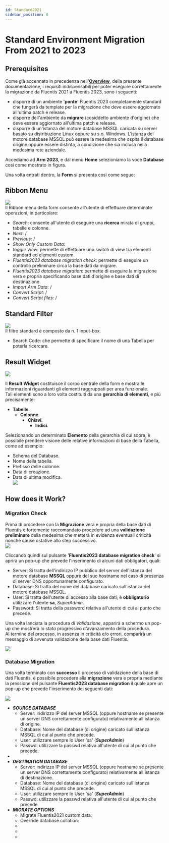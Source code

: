```yaml
---
id: Standard2021
sidebar_position: 0
---
```

# Standard Environment Migration From 2021 to 2023  

## Prerequisites

Come già accennato in precedenza nell'**[Overview](/docs/intro)**, della presente documentazione, i requisiti indispensabili per poter eseguire correttamente la migrazione da Fluentis 2021 a Fluentis 2023, sono i seguenti:  
* disporre di un ambiente '**ponte**' Fluentis 2023 completamente standard che fungerà da template per la migrazione che deve essere aggiornato all'ultima patch e release.  
* disporre dell'ambiente da **migrare** (cosiddetto ambiente d'origine) che deve essere aggiornato all'ultima patch e release.   
* disporre di un'istanza del motore database MSSQL caricata su server basato su distribuzione Linux oppure su s.o. Windows. L'istanza del motore database MSSQL può essere la medesima che ospita il database origine oppure essere distinta, a condizione che sia inclusa nella medesima rete aziendale.  

Accediamo ad **Arm 2023**, e dal menu **Home** selezioniamo la voce **Database** così come mostrato in figura.  



Una volta entrati dentro, la **Form** si presenta così come segue:   
## Ribbon Menu
![](../../../static/images/20250115155614.png)  
Il Ribbon menu della form consente all'utente di effettuare determinate operazioni, in particolare:
* *Search*: consente all'utente di eseguire una **ricerca** mirata di gruppi, tabelle e colonne.  
* *Next*: /
* *Previous*: /
* *Show Only Custom Data*:
* *toggle View*: permette di effettuare uno switch di view tra elementi standard ed elementi custom.
* *Fluentis2023 database migration check*: permette di eseguire un controllo preliminare circa la base dati da migrare.   
* *Fluentis2023 database migration*: permette di eseguire la migrazione vera e propria specificando base dati d'origine e base dati di destinazione.  
* *Import Arm Data*: /
* *Convert Script*: /
* *Convert Script files*: /

## Standard Filter
![](../../../static/images/20250116082037.png)  
Il filtro standard è composto da n. 1 input-box.   
* Search Code: che permette di specificare il nome di una Tabella per poterla ricercare.


## Result Widget
![](../../../static/images/20250116082419.png)  

Il **Result Widget** costituisce il corpo centrale della form e mostra le informazioni riguardanti gli elementi raggruppati per area funzionale.   
Tali elementi sono a loro volta costituiti da una **gerarchia di elementi**, e più precisamente:
* **Tabelle**.
    * **Colonne**.
        * **Chiavi**.
            * **Indici**.

Selezionando un determinato **Elemento** della gerarchia di cui sopra, è possibile prendere visione delle relative informazioni di base della Tabella, come ad esempio:  
* Schema del Database.  
* Nome della tabella.  
* Prefisso delle colonne.  
* Data di creazione.  
* Data di ultima modifica.      
![](../../../static/images/20250116082927.png)   

## How does it Work?
### Migration Check  

Prima di procedere con la **Migrazione** vera e propria della base dati di Fluentis è fortemente raccomandato procedere ad una **validazione preliminare** della medesima che metterà in evidenza eventuali criticità nonché cause ostative allo step successivo.  
![](../../../static/images/20250116084058.png)

Cliccando quindi sul pulsante '**Fluentis2023 database migration check**' si aprirà un pop-up che prevede l'inserimento di alcuni dati obbligatori, quali:  
* Server: Si tratta dell'indirizzo IP pubblico del server dell'istanza del motore database **MSSQL** oppure del suo hostname nel caso di presenza di server DNS opportunamente configurato.  
* Database: Si tratta del nome del database caricato sull'istanza del motore database MSSQL.  
* User: Si tratta dell'utente di accesso alla base dati; è **obbligatorio** utilizzare l'utente **sa**, *SuperAdmin*.
* Password: Si tratta della password relativa all'utente di cui al punto che precede.  


Una volta lanciata la procedura di *Validazione*, apparirà a schermo un pop-up che mostrerà lo stato progressivo d'avanzamento della procedura.  
Al termine del processo, in assenza in criticità e/o errori, comparirà un messaggio di avvenuta validazione della base dati Fluentis.  

![](../../../static/images/20250116105245.png)

### Database Migration


Una volta terminato con **successo** il processo di validazione della base di dati Fluentis, è possibile procedere alla **migrazione** vera e propria mediante la pressione del pulsante **Fluentis2023 database migration** il quale apre un pop-up che prevede l'inserimento dei seguenti dati:  

![](../../../static/images/20250116112044.png)


*  ***SOURCE DATABASE***
    * Server: indirizzo IP del server MSSQL (oppure hostname se presente un server DNS correttamente configurato) relativamente all'istanza di origine.  
    * Database: Nome del database (di origine) caricato sull'istanza MSSQL di cui al punto che precede.  
    * User: utilizzare sempre lo User 'sa' (***SuperAdmin***)
    * Passwd: utilizzare la passwd relativa all'utente di cui al punto che precede.  
* 
* ***DESTINATION DATABASE***
    * Server: indirizzo IP del server MSSQL (oppure hostname se presente un server DNS correttamente configurato) relativamente all'istanza di destinazione.     
    * Database: Nome del database (di origine) caricato sull'istanza MSSQL di cui al punto che precede.  
    * User: utilizzare sempre lo User 'sa' (***SuperAdmin***)
    * Passwd: utilizzare la passwd relativa all'utente di cui al punto che precede.  
* ***MIGRATE OPTIONS***
    * Migrate Fluentis2021 custom data: 
    * Override database collation: 
    * 
    * 
    * 






